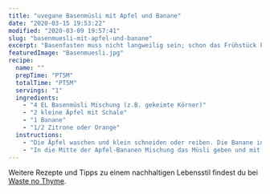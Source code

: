 ```yaml
---
title: "uvegane Basenmüsli mit Apfel und Banane"
date: "2020-03-15 19:53:22"
modified: "2020-03-09 19:57:41"
slug: "basenmuesli-mit-apfel-und-banane"
excerpt: "Basenfasten muss nicht langweilig sein; schon das Frühstück kann super lecker schmecken und ist mit wenigen Handgriffen zubereitet. "
featuredImage: "Basenmuesli.jpg"
recipe:
  name: ""
  prepTime: "PT5M"
  totalTime: "PT5M"
  servings: "1"
  ingredients:
    - "4 EL Basenmüsli Mischung (z.B. gekeimte Körner)"
    - "2 kleine Äpfel mit Schale"
    - "1 Banane"
    - "1/2 Zitrone oder Orange"
  instructions:
    - "Die Äpfel waschen und klein schneiden oder reiben. Die Banane in Scheiben schneiden und zusammen mit dem Apfel anrichten."
    - "In die Mitte der Apfel-Bananen Mischung das Müsli geben und mit Zitronen- oder Orangensaft beträufeln."
---
```


Weitere Rezepte und Tipps zu einem nachhaltigen Lebensstil findest du bei [Waste no Thyme](https://wastenothyme.com).